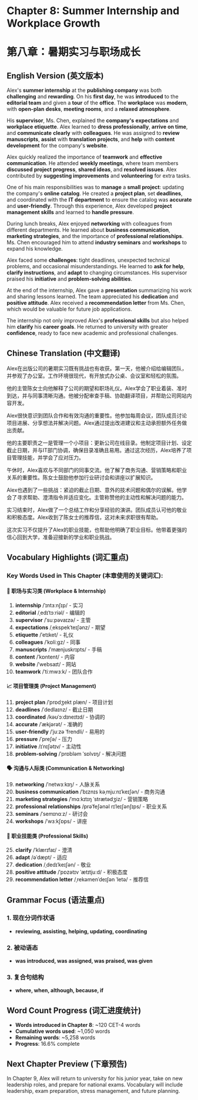 # Chapter 8: Summer Internship and Workplace Growth
# 第八章：暑期实习与职场成长

## English Version (英文版本)

Alex's **summer internship** at the **publishing company** was both **challenging** and **rewarding**. On his **first day**, he was **introduced** to the **editorial team** and given a **tour** of the **office**. The **workplace** was **modern**, with **open-plan** **desks**, **meeting rooms**, and a **relaxed** **atmosphere**.

His **supervisor**, Ms. Chen, explained the **company's** **expectations** and **workplace etiquette**. Alex learned to **dress professionally**, **arrive on time**, and **communicate** **clearly** with **colleagues**. He was assigned to **review manuscripts**, **assist** with **translation projects**, and **help** with **content development** for the company's **website**.

Alex quickly realized the importance of **teamwork** and **effective communication**. He attended **weekly meetings**, where team members **discussed** **project progress**, **shared ideas**, and **resolved issues**. Alex contributed by **suggesting improvements** and **volunteering** for extra tasks.

One of his main responsibilities was to **manage** a **small project**: updating the company's **online catalog**. He created a **project plan**, set **deadlines**, and coordinated with the **IT department** to ensure the catalog was **accurate** and **user-friendly**. Through this experience, Alex developed **project management skills** and learned to **handle pressure**.

During lunch breaks, Alex enjoyed **networking** with colleagues from different departments. He learned about **business communication**, **marketing strategies**, and the importance of **professional relationships**. Ms. Chen encouraged him to attend **industry seminars** and **workshops** to expand his knowledge.

Alex faced some **challenges**: tight deadlines, unexpected technical problems, and occasional misunderstandings. He learned to **ask for help**, **clarify instructions**, and **adapt** to changing circumstances. His supervisor praised his **initiative** and **problem-solving abilities**.

At the end of the internship, Alex gave a **presentation** summarizing his work and sharing lessons learned. The team appreciated his **dedication** and **positive attitude**. Alex received a **recommendation letter** from Ms. Chen, which would be valuable for future job applications.

The internship not only improved Alex's **professional skills** but also helped him **clarify** his **career goals**. He returned to university with greater **confidence**, ready to face new academic and professional challenges.

## Chinese Translation (中文翻译)

Alex在出版公司的暑期实习既有挑战也有收获。第一天，他被介绍给编辑团队，并参观了办公室。工作环境很现代，有开放式办公桌、会议室和轻松的氛围。

他的主管陈女士向他解释了公司的期望和职场礼仪。Alex学会了职业着装、准时到达，并与同事清晰沟通。他被分配审查手稿、协助翻译项目，并帮助公司网站内容开发。

Alex很快意识到团队合作和有效沟通的重要性。他参加每周会议，团队成员讨论项目进展、分享想法并解决问题。Alex通过提出改进建议和主动承担额外任务做出贡献。

他的主要职责之一是管理一个小项目：更新公司在线目录。他制定项目计划、设定截止日期，并与IT部门协调，确保目录准确且易用。通过这次经历，Alex培养了项目管理技能，并学会了应对压力。

午休时，Alex喜欢与不同部门的同事交流。他了解了商务沟通、营销策略和职业关系的重要性。陈女士鼓励他参加行业研讨会和讲座以扩展知识。

Alex也遇到了一些挑战：紧迫的截止日期、意外的技术问题和偶尔的误解。他学会了寻求帮助、澄清指令并适应变化。主管称赞他的主动性和解决问题的能力。

实习结束时，Alex做了一个总结工作和分享经验的演讲。团队成员认可他的敬业和积极态度。Alex收到了陈女士的推荐信，这对未来求职很有帮助。

这次实习不仅提升了Alex的职业技能，也帮助他明确了职业目标。他带着更强的信心回到大学，准备迎接新的学业和职业挑战。

## Vocabulary Highlights (词汇重点)

### Key Words Used in This Chapter (本章使用的关键词汇):

#### 💼 职场与实习类 (Workplace & Internship)
1. **internship** /ˈɪntɜːnʃɪp/ - 实习
2. **editorial** /ˌedɪˈtɔːriəl/ - 编辑的
3. **supervisor** /ˈsuːpəvaɪzə/ - 主管
4. **expectations** /ˌekspekˈteɪʃənz/ - 期望
5. **etiquette** /ˈetɪket/ - 礼仪
6. **colleagues** /ˈkɒliːɡz/ - 同事
7. **manuscripts** /ˈmænjuskrɪpts/ - 手稿
8. **content** /ˈkɒntent/ - 内容
9. **website** /ˈwebsaɪt/ - 网站
10. **teamwork** /ˈtiːmwɜːk/ - 团队合作

#### 📈 项目管理类 (Project Management)
11. **project plan** /ˈprɒdʒekt plæn/ - 项目计划
12. **deadlines** /ˈdedlaɪnz/ - 截止日期
13. **coordinated** /kəʊˈɔːdɪneɪtɪd/ - 协调的
14. **accurate** /ˈækjərət/ - 准确的
15. **user-friendly** /ˈjuːzə ˈfrendli/ - 易用的
16. **pressure** /ˈpreʃə/ - 压力
17. **initiative** /ɪˈnɪʃətɪv/ - 主动性
18. **problem-solving** /ˈprɒbləm ˈsɒlvɪŋ/ - 解决问题

#### 🗣️ 沟通与人际类 (Communication & Networking)
19. **networking** /ˈnetwɜːkɪŋ/ - 人脉关系
20. **business communication** /ˈbɪznɪs kəˌmjuːnɪˈkeɪʃən/ - 商务沟通
21. **marketing strategies** /ˈmɑːkɪtɪŋ ˈstrætədʒiz/ - 营销策略
22. **professional relationships** /prəˈfeʃənəl rɪˈleɪʃənʃɪps/ - 职业关系
23. **seminars** /ˈsemɪnɑːz/ - 研讨会
24. **workshops** /ˈwɜːkʃɒps/ - 讲座

#### 📝 职业技能类 (Professional Skills)
25. **clarify** /ˈklærɪfaɪ/ - 澄清
26. **adapt** /əˈdæpt/ - 适应
27. **dedication** /ˌdedɪˈkeɪʃən/ - 敬业
28. **positive attitude** /ˈpɒzətɪv ˈætɪtjuːd/ - 积极态度
29. **recommendation letter** /ˌrekəmenˈdeɪʃən ˈletə/ - 推荐信

## Grammar Focus (语法重点)

### 1. 现在分词作状语
- **reviewing, assisting, helping, updating, coordinating**

### 2. 被动语态
- **was introduced, was assigned, was praised, was given**

### 3. 复合句结构
- **where, when, although, because, if**

## Word Count Progress (词汇进度统计)
- **Words introduced in Chapter 8**: ~120 CET-4 words
- **Cumulative words used**: ~1,050 words
- **Remaining words**: ~5,258 words
- **Progress**: 16.6% complete

## Next Chapter Preview (下章预告)
In Chapter 9, Alex will return to university for his junior year, take on new leadership roles, and prepare for national exams. Vocabulary will include leadership, exam preparation, stress management, and future planning.